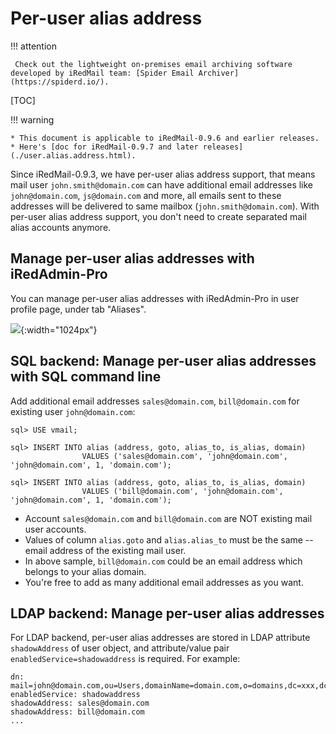 # Per-user alias address

!!! attention

	 Check out the lightweight on-premises email archiving software developed by iRedMail team: [Spider Email Archiver](https://spiderd.io/).

[TOC]

!!! warning

    * This document is applicable to iRedMail-0.9.6 and earlier releases.
    * Here's [doc for iRedMail-0.9.7 and later releases](./user.alias.address.html).

Since iRedMail-0.9.3, we have per-user alias address support, that means mail
user `john.smith@domain.com` can have additional email addresses like
`john@domain.com`, `js@domain.com` and more, all emails sent to these addresses
will be delivered to same mailbox (`john.smith@domain.com`). With per-user
alias address support, you don't need to create separated mail alias accounts
anymore.

## Manage per-user alias addresses with iRedAdmin-Pro

You can manage per-user alias addresses with iRedAdmin-Pro in user profile
page, under tab "Aliases".

![](./images/iredadmin/user_profile_aliases.png){:width="1024px"}

## SQL backend: Manage per-user alias addresses with SQL command line

Add additional email addresses `sales@domain.com`, `bill@domain.com` for
existing user `john@domain.com`:

```
sql> USE vmail;

sql> INSERT INTO alias (address, goto, alias_to, is_alias, domain)
                VALUES ('sales@domain.com', 'john@domain.com', 'john@domain.com', 1, 'domain.com');

sql> INSERT INTO alias (address, goto, alias_to, is_alias, domain)
                VALUES ('bill@domain.com', 'john@domain.com', 'john@domain.com', 1, 'domain.com');
```

* Account `sales@domain.com` and `bill@domain.com` are NOT existing mail user accounts.
* Values of column `alias.goto` and `alias.alias_to` must be the same -- email address of the existing mail user.
* In above sample, `bill@domain.com` could be an email address which belongs to your alias domain.
* You're free to add as many additional email addresses as you want.

## LDAP backend: Manage per-user alias addresses

For LDAP backend, per-user alias addresses are stored in LDAP attribute
`shadowAddress` of user object, and attribute/value pair
`enabledService=shadowaddress` is required. For example:

```
dn: mail=john@domain.com,ou=Users,domainName=domain.com,o=domains,dc=xxx,dc=xxx
enabledService: shadowaddress
shadowAddress: sales@domain.com
shadowAddress: bill@domain.com
...
```
